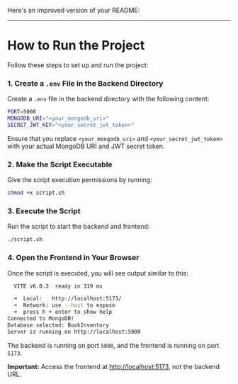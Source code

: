 Here's an improved version of your README:

---

# How to Run the Project

Follow these steps to set up and run the project:

### 1. Create a `.env` File in the Backend Directory

Create a `.env` file in the backend directory with the following content:

```bash
PORT=5000
MONGODB_URI="<your_mongodb_uri>"
SECRET_JWT_KEY="<your_secret_jwt_token>"
```

Ensure that you replace `<your_mongodb_uri>` and `<your_secret_jwt_token>` with your actual MongoDB URI and JWT secret token.

### 2. Make the Script Executable

Give the script execution permissions by running:

```bash
chmod +x script.sh
```

### 3. Execute the Script

Run the script to start the backend and frontend:

```bash
./script.sh
```

### 4. Open the Frontend in Your Browser

Once the script is executed, you will see output similar to this:

```bash
  VITE v6.0.3  ready in 319 ms

  ➜  Local:   http://localhost:5173/
  ➜  Network: use --host to expose
  ➜  press h + enter to show help
Connected to MongoDB!
Database selected: BookInventory
Server is running on http://localhost:5000
```

The backend is running on port `5000`, and the frontend is running on port `5173`.

**Important:** Access the frontend at [http://localhost:5173](http://localhost:5173), not the backend URL.

